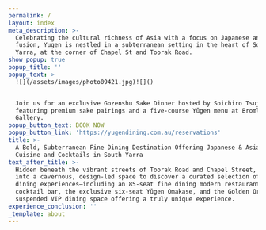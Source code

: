 ```yaml
---
permalink: /
layout: index
meta_description: >-
  Celebrating the cultural richness of Asia with a focus on Japanese and Asian
  fusion, Yugen is nestled in a subterranean setting in the heart of South
  Yarra, at the corner of Chapel St and Toorak Road.
show_popup: true
popup_title: ''
popup_text: >
  ![](/assets/images/photo09421.jpg)![]()


  Join us for an exclusive Gozenshu Sake Dinner hosted by Soichiro Tsuji,
  featuring premium sake pairings and a five-course Yūgen menu at Bromley
  Gallery.
popup_button_text: BOOK NOW
popup_button_link: 'https://yugendining.com.au/reservations'
title: >-
  A Bold, Subterranean Fine Dining Destination Offering Japanese & Asian Fusion
  Cuisine and Cocktails in South Yarra
text_after_title: >-
  Hidden beneath the vibrant streets of Toorak Road and Chapel Street, descend
  into a cavernous, design-led space to discover a curated selection of elevated
  dining experiences—including an 85-seat fine dining modern restaurant, a
  cocktail bar, the exclusive six-seat Yūgen Omakase, and the Golden Orb: a
  suspended VIP dining space offering a truly unique experience.
experience_conclusion: ''
_template: about
---
```



